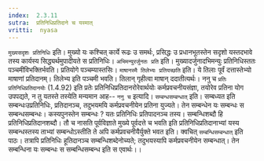 ```yaml
---
index:  2.3.11
sutra:  प्रतिनिधिप्रतिदाने च यस्मात्
vritti:  nyasa
---
```


`मुख्यसदृशः प्रतिनिधिः` इति। मुख्यो यः कश्चित् कार्ये रूढः उ समर्थः, प्रसिद्धः उ प्रधानभूतस्तेन सदृशो यस्तदभावे तस्य कार्यस्य सिद्ध्यर्थमुपादीयते स प्रतिनिधिः। `अभिमन्युरर्जुनतः प्रति` इति। मुख्यादर्जुनादभिमन्युः प्रतिनिधिस्ततः पञ्चमीविभक्तिर्भवति। प्रतियोगे पञ्चम्यास्तसिः। `माषानस्मै तिलेभ्यः प्रतियच्छति` इति। ये तिलाः पूर्वं दत्तास्तेभ्यो माषाणां प्रतिदानम्। तिलेभ्य इति पञ्चमी भवति। तिलान् गृहीत्वा माषान् ददातीत्यर्थः।
ननु च `प्रतिः प्रतिनिधिप्रतिदानयोः` (1.4.92) इति प्रतेः प्रतिनिधिप्रतिदानरोरेवार्थयोः कर्मप्रवचनीयसंज्ञा, तयोरेव प्रतिना योग उपपद्यते, न तु यतस्ते तस्येति मन्यमान आह-- `ननु च` इत्यादि। `सम्बन्धसम्बन्धात्` इति। सम्बध्यत इति सम्बन्धःउप्रतिनिधिः, प्रतिदानञ्च, तदुभयमयि कर्मप्रवचनीयेन प्रतिना युज्यते। तेन सम्बन्धेन यः सम्बन्धः स सम्बन्धसम्बन्धः। कस्यपुनस्तेन सम्बन्धः ? यतः प्रतिनिधिः प्रतिपादनञ्च तस्य। सम्बन्धिशब्दौ हि प्रतिनिधिप्रतिदानशब्दौ। तौ च नासति पूर्वविज्ञाते मुख्ये पूर्वदत्ते च भवति इति प्रतिनिधिप्रतिदानाभ्यां यस्य सम्बन्धस्तस्य ताभ्यां सम्बन्धोऽस्तीति ते अपि कर्मप्रवचनीयैर्युक्ते भवत इति। क्वचित् `सम्बन्धिसम्बन्धात्` इति पाठः। तत्रापि प्रतिनिधिः हूतिदानञ्च सम्बन्धिशब्देनोच्यते; तदुभयस्यापि कर्मप्रवचनीयेन सम्बन्धात्। तेन सम्बन्धिना यः सम्बन्धः स सम्बन्धिसम्बन्ध इति स एवार्थः।।


